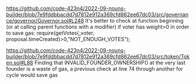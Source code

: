 https://github.com/code-423n4/2022-09-nouns-builder/blob/7e9fddbbacdd7d7812e912a369cfd862ee67dc03/src/governance/governor/Governor.sol#L248
It's better to check at function beginning (or at calling parent functions with a modifier) if voter has weight>0 in order to save gas: 
require(getVotes(_voter, proposal.timeCreated)>0,"NOT_ENOUGH_VOTES");

https://github.com/code-423n4/2022-09-nouns-builder/blob/7e9fddbbacdd7d7812e912a369cfd862ee67dc03/src/token/Token.sol#L88
Finding that INVALID_FOUNDER_OWNERSHIP() at the very last founder is a waste of gas, a previous check at line 74 through another for cycle would save gas 
